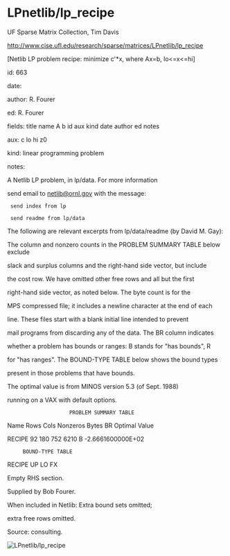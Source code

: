 # LPnetlib/lp_recipe

 UF Sparse Matrix Collection, Tim Davis

 http://www.cise.ufl.edu/research/sparse/matrices/LPnetlib/lp_recipe

 [Netlib LP problem recipe: minimize c'*x, where Ax=b, lo<=x<=hi]

 id: 663

 date: 

 author: R. Fourer

 ed: R. Fourer

 fields: title name A b id aux kind date author ed notes

 aux: c lo hi z0

 kind: linear programming problem

 notes:

 A Netlib LP problem, in lp/data.  For more information                    

 send email to netlib@ornl.gov with the message:                           

                                                                           

 	 send index from lp                                                      

 	 send readme from lp/data                                                

                                                                           

 The following are relevant excerpts from lp/data/readme (by David M. Gay):

                                                                           

 The column and nonzero counts in the PROBLEM SUMMARY TABLE below exclude  

 slack and surplus columns and the right-hand side vector, but include     

 the cost row.  We have omitted other free rows and all but the first      

 right-hand side vector, as noted below.  The byte count is for the        

 MPS compressed file; it includes a newline character at the end of each   

 line.  These files start with a blank initial line intended to prevent    

 mail programs from discarding any of the data.  The BR column indicates   

 whether a problem has bounds or ranges:  B stands for "has bounds", R     

 for "has ranges".  The BOUND-TYPE TABLE below shows the bound types       

 present in those problems that have bounds.                               

                                                                           

 The optimal value is from MINOS version 5.3 (of Sept. 1988)               

 running on a VAX with default options.                                    

                                                                           

                        PROBLEM SUMMARY TABLE                              

                                                                           

 Name       Rows   Cols   Nonzeros    Bytes  BR      Optimal Value         

 RECIPE       92    180      752       6210  B    -2.6661600000E+02        

                                                                           

         BOUND-TYPE TABLE                                                  

 RECIPE     UP LO FX                                                       

                                                                           

 Empty RHS section.                                                        

 Supplied by Bob Fourer.                                                   

 When included in Netlib: Extra bound sets omitted;                        

 extra free rows omitted.                                                  

                                                                           

 Source: consulting.                                                       

                                                                           

![LPnetlib/lp_recipe](http://yifanhu.net/GALLERY/GRAPHS/GIF_SMALL/LPnetlib@lp_recipe.gif)

